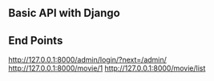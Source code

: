 ## Basic API with Django
## End Points

http://127.0.0.1:8000/admin/login/?next=/admin/ 
http://127.0.0.1:8000/movie/1
http://127.0.0.1:8000/movie/list